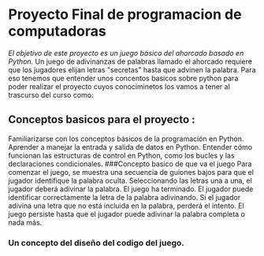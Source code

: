 # Proyecto Final de programacion de computadoras 

*El objetivo de este proyecto es un juego básico del ahorcado basado en Python.* Un juego de adivinanzas de palabras llamado el ahorcado requiere que los jugadores elijan letras   "secretas" hasta que advinen la palabra.
Para eso tenemos que entender unos concentos basicos sobre python para poder realizar el proyecto cuyos conociminetos los vamos a tener al trascurso del curso como:
## Conceptos basicos para el proyecto :
Familiarizarse con los conceptos básicos de la programación en Python.
Aprender a manejar la entrada y salida de datos en Python.
Entender cómo funcionan las estructuras de control en Python, como los bucles y las declaraciones condicionales.
###Concepto basico de que va el juego
Para comenzar el juego, se muestra una secuencia de guiones bajos para que el jugador identifique la palabra oculta. Seleccionando las letras una a una, el jugador deberá adivinar la palabra. El juego ha terminado. El jugador puede identificar correctamente la letra de la palabra adivinando. Si el jugador adivina una letra que no está incluida en la palabra, perderá el intento. El juego persiste hasta que el jugador puede adivinar la palabra completa o nada más.
### Un concepto del diseño del codigo del juego.
